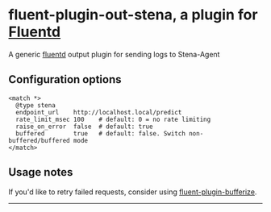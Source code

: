 # fluent-plugin-out-stena, a plugin for [Fluentd](http://fluentd.org)

A generic [fluentd][1] output plugin for sending logs to Stena-Agent

## Configuration options

    <match *>
      @type stena
      endpoint_url    http://localhost.local/predict
      rate_limit_msec 100    # default: 0 = no rate limiting
      raise_on_error  false  # default: true
      buffered        true   # default: false. Switch non-buffered/buffered mode
    </match>

## Usage notes

If you'd like to retry failed requests, consider using [fluent-plugin-bufferize][2].

----

  [1]: http://fluentd.org/
  [2]: https://github.com/tagomoris/fluent-plugin-growthforecast
